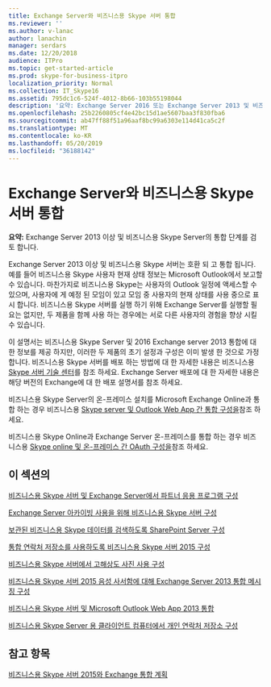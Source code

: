 ```yaml
---
title: Exchange Server와 비즈니스용 Skype 서버 통합
ms.reviewer: ''
ms.author: v-lanac
author: lanachin
manager: serdars
ms.date: 12/20/2018
audience: ITPro
ms.topic: get-started-article
ms.prod: skype-for-business-itpro
localization_priority: Normal
ms.collection: IT_Skype16
ms.assetid: 795dc1c6-524f-4012-8b66-103b55198044
description: '요약: Exchange Server 2016 또는 Exchange Server 2013 및 비즈니스용 Skype 서버용 통합 단계를 검토 합니다.'
ms.openlocfilehash: 25b2260805cf4e42bc15d1ae5607baa3f830fba6
ms.sourcegitcommit: ab47ff88f51a96aaf8bc99a6303e114d41ca5c2f
ms.translationtype: MT
ms.contentlocale: ko-KR
ms.lasthandoff: 05/20/2019
ms.locfileid: "36188142"
---
```

# <a name="integrate-skype-for-business-server-with-exchange-server"></a>Exchange Server와 비즈니스용 Skype 서버 통합

**요약:** Exchange Server 2013 이상 및 비즈니스용 Skype Server의 통합 단계를 검토 합니다.

Exchange Server 2013 이상 및 비즈니스용 Skype 서버는 호환 되 고 통합 됩니다. 예를 들어 비즈니스용 Skype 사용자 현재 상태 정보는 Microsoft Outlook에서 보고할 수 있습니다. 마찬가지로 비즈니스용 Skype는 사용자의 Outlook 일정에 액세스할 수 있으며, 사용자에 게 예정 된 모임이 있고 모임 중 사용자의 현재 상태를 사용 중으로 표시 합니다. 비즈니스용 Skype 서버를 실행 하기 위해 Exchange Server를 실행할 필요는 없지만, 두 제품을 함께 사용 하는 경우에는 서로 다른 사용자의 경험을 향상 시킬 수 있습니다.

이 설명서는 비즈니스용 Skype Server 및 2016 Exchange server 2013 통합에 대 한 정보를 제공 하지만, 이러한 두 제품의 초기 설정과 구성은 이미 발생 한 것으로 가정 합니다. 비즈니스용 Skype 서버를 배포 하는 방법에 대 한 자세한 내용은 비즈니스용 [Skype 서버 기술 센터](https://go.microsoft.com/fwlink/p/?LinkId=246127)를 참조 하세요. Exchange Server 배포에 대 한 자세한 내용은 해당 버전의 Exchange에 대 한 배포 설명서를 참조 하세요.

비즈니스용 Skype Server의 온-프레미스 설치를 Microsoft Exchange Online과 통합 하는 경우 비즈니스용 [Skype server 및 Outlook Web App 간 통합 구성을](outlook-web-app.md)참조 하세요.

비즈니스용 Skype Online과 Exchange Server 온-프레미스를 통합 하는 경우 비즈니스용 [Skype online 및 온-프레미스 간 OAuth 구성을](oauth-with-online-and-on-premises.md)참조 하세요.

## <a name="in-this-section"></a>이 섹션의

[비즈니스용 Skype 서버 및 Exchange Server에서 파트너 응용 프로그램 구성](configure-partner-applications.md)

[Exchange Server 아카이빙 사용을 위해 비즈니스용 Skype 서버 구성](use-exchange-archiving.md)

[보관된 비즈니스용 Skype 데이터를 검색하도록 SharePoint Server 구성](sharepoint-to-search-for-archived-data.md)

[통합 연락처 저장소를 사용하도록 비즈니스용 Skype 서버 2015 구성](use-the-unified-contact-store.md)

[비즈니스용 Skype 서버에서 고해상도 사진 사용 구성](high-resolution-photos.md)

[비즈니스용 Skype 서버 2015 음성 사서함에 대해 Exchange Server 2013 통합 메시징 구성](exchangeunified-messaging-for-voice-mail.md)

[비즈니스용 Skype 서버 및 Microsoft Outlook Web App 2013 통합](https://technet.microsoft.com/library/513d4cc7-aa87-4f68-b99d-d58b63bdf242.aspx)

[비즈니스용 Skype Server 용 클라이언트 컴퓨터에서 개인 연락처 저장소 구성](personal-contacts-store.md)

## <a name="see-also"></a>참고 항목

[비즈니스용 Skype 서버 2015와 Exchange 통합 계획](../../plan-your-deployment/integrate-with-exchange/integrate-with-exchange.md)
